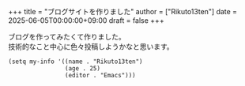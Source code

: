 +++
title = "ブログサイトを作りました"
author = ["Rikuto13ten"]
date = 2025-06-05T00:00:00+09:00
draft = false
+++

ブログを作ってみたくて作りました。 <br/>
技術的なこと中心に色々投稿しようかなと思います。 <br/>

```elisp
(setq my-info '((name . "Rikuto13ten")
                (age . 25)
                (editor . "Emacs")))
```

